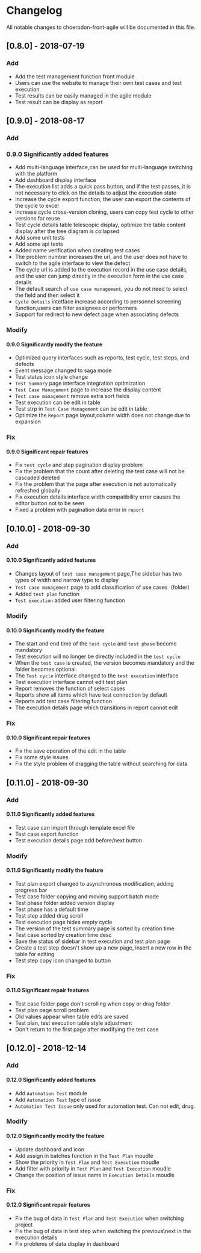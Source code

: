 # Changelog

All notable changes to choerodon-front-agile will be documented in this file.

## [0.8.0] - 2018-07-19

### Add

- Add the test management function front module
- Users can use the website to manage their own test cases and test execution
- Test results can be easily managed in the agile module
- Test result can be display as report

## [0.9.0] - 2018-08-17
### Add

### 0.9.0 Significantly added features

- Add multi-language interface,can be used for multi-language switching with the platform
- Add dashboard display interface
- The execution list adds a quick pass button, and if the test passes, it is not necessary to click on the details to adjust the execution state
- Increase the cycle export function, the user can export the contents of the cycle to excel
- Increase cycle cross-version cloning, users can copy test cycle to other versions for reuse
- Test cycle details table telescopic display, optimize the table content display after the tree diagram is collapsed
- Add some unit tests
- Add some api tests
- Added name verification when creating test cases
- The problem number increases the url, and the user does not have to switch to the agile interface to view the defect
- The cycle url is added to the execution record in the use case details, and the user can jump directly in the execution form in the use case details
- The default search of `use case management`, you do not need to select the field and then select it
- `Cycle Details` intetface increase according to personnel screening function,users can filter assignees or performers
- Support for redirect to new defect page when associating defects

### Modify

#### 0.9.0 Significantly modify the feature

- Optimized query interfaces such as reports, test cycle, test steps, and defects
- Event message changed to saga mode
- Test status icon style change
- `Test Summary` page interface integration optimization
- `Test Case Management` page to increase the display content
- `Test case management` remove extra sort fields
- Test execution can be edit in table
- Test strp in `Test Case Management` can be edit in table
- Optimize the `Report` page layout,column width does not change due to expansion

### Fix

#### 0.9.0 Significant repair features

- Fix `test cycle` and step pagination display problem
- Fix the problem that the count after deleting the test case will not be cascaded deleted
- Fix the problem that the page after execution is not automatically refreshed globally
- Fix execution details interface width compatibility error causes the editor button not to be seen
- Fixed a problem with pagination data error in `report`

## [0.10.0] - 2018-09-30

### Add

#### 0.10.0 Significantly added features

- Changes layout of `test case management` page,The sidebar has two types of width and narrow type to display
- `Test case management` page to add classification of use cases（folder）
- Added `test plan` function
- `Test execution` added user filtering function

### Modify

#### 0.10.0 Significantly modify the feature

- The start and end time of the `test cycle` and `test phase` become mandatory
- Test execution will no longer be directly included in the `test cycle`
- When the `test case` is created, the version becomes mandatory and the folder becomes optional.
- The `Test cycle` interface changed to the `test execution` interface
- Test execution interface cannot edit test plan
- Report removes the function of select cases
- Reports show all items which have test connection by default
- Reports add test case filtering function
- The execution details page which transitions in report cannot edit

### Fix

#### 0.10.0 Significant repair features

- Fix the save operation of the edit in the table
- Fix some style issues
- Fix the style problem of dragging the table without searching for data

## [0.11.0] - 2018-09-30

### Add

#### 0.11.0 Significantly added features

- Test case can import through template excel file
- Test case export function
- Test execution details page add before/next button

### Modify

#### 0.11.0 Significantly modify the feature

- Test plan export changed to asynchronous modification, adding progress bar
- Test case folder copying and moving support batch mode
- Test phase folder added version display
- Test phase has a default time
- Test step added drag scroll
- Test execution page hides empty cycle
- The version of the test summary page is sorted by creation time
- Test case sorted by creation time desc
- Save the status of sidebar in test execution and test plan page
- Create a test step doesn't show up a new page, insert a new row in the table for editing
- Test step copy icon changed to button

### Fix

#### 0.11.0 Significant repair features

- Test case folder page don't scrolling when copy or drag folder
- Test plan page scroll problem
- Old values appear when table edits are saved
- Test plan, test execution table style adjustment
- Don't return to the first page after modifying the test case


## [0.12.0] - 2018-12-14

### Add

#### 0.12.0 Significantly added features

- Add `Automation Test` module
- Add `Automation Test` type of issue
- `Automation Test Issue` only used for automation test. Can not edit, drug.

### Modify

#### 0.12.0 Significantly modify the feature

- Update dashboard and icon
- Add assign in batches function in the `Test Plan` moudle
- Show the priority in `Test Plan` and `Test Execution` moudle
- Add filter with priority in `Test Plan` and `Test Execution` moudle
- Change the position of issue name in `Execution Details` moudle

### Fix

#### 0.12.0 Significant repair features

- Fix the bug of data  in `Test Plan` and `Test Execution` when switching project
- Fix the bug of data in test step when switching the previous\next in the execution details
- Fix problems of data display in dashboard